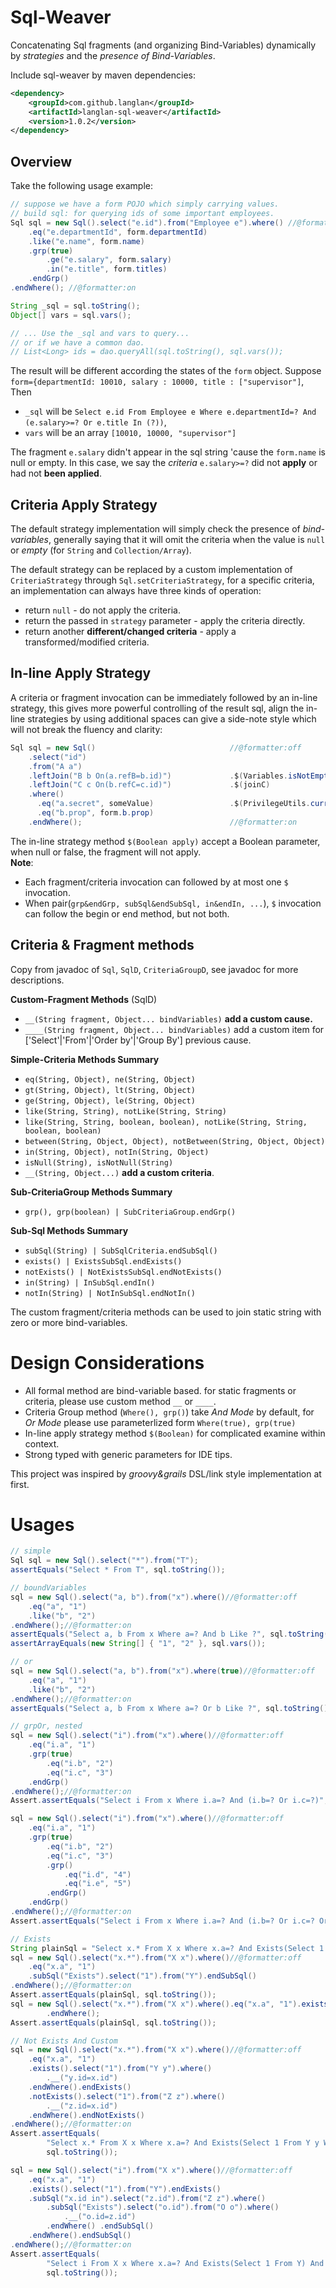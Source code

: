 # Sql-Weaver
Concatenating Sql fragments (and organizing Bind-Variables) dynamically by *strategies* and the *presence of Bind-Variables*.

Include sql-weaver by maven dependencies:

```xml
<dependency>
    <groupId>com.github.langlan</groupId>
    <artifactId>langlan-sql-weaver</artifactId>
    <version>1.0.2</version>
</dependency>
```

## Overview
Take the following usage example:

```java
// suppose we have a form POJO which simply carrying values.
// build sql: for querying ids of some important employees. 
Sql sql = new Sql().select("e.id").from("Employee e").where() //@formatter:off
	.eq("e.departmentId", form.departmentId)
	.like("e.name", form.name)
	.grp(true)
		.ge("e.salary", form.salary)
		.in("e.title", form.titles)
	.endGrp()
.endWhere(); //@formatter:on

String _sql = sql.toString();
Object[] vars = sql.vars();

// ... Use the _sql and vars to query...
// or if we have a common dao.
// List<Long> ids = dao.queryAll(sql.toString(), sql.vars()); 
```
The result will be different according the states of the `form` object.
Suppose `form={departmentId: 10010, salary : 10000, title : ["supervisor"]`, Then 
- `_sql` will be `Select e.id From Employee e Where e.departmentId=? And (e.salary>=? Or e.title In (?))`,
- `vars` will be an array `[10010, 10000, "supervisor"]`  

The fragment `e.salary` didn't appear in the sql string 'cause the `form.name` is null or empty. In this case, we say the *criteria* `e.salary>=?` did not **apply** or had not **been applied**.

## Criteria Apply Strategy
The default strategy implementation will simply check the presence of *bind-variables*, generally saying that it will omit the criteria when the value is `null` or *empty* (for `String` and `Collection/Array`). 

The default strategy can be replaced by a custom implementation of `CriteriaStrategy` through `Sql.setCriteriaStrategy`, for a specific criteria, an implementation can always have three kinds of operation:
- return `null` - do not apply the criteria.
- return the passed in `strategy` parameter - apply the criteria directly. 
- return another **different/changed criteria** - apply a transformed/modified criteria.


## In-line Apply Strategy
A criteria or fragment invocation can be immediately followed by an in-line strategy, this gives more powerful controlling of the result sql, align the in-line strategies by using additional spaces can give a side-note style which will not break the fluency and clarity:

```java
Sql sql = new Sql()                              //@formatter:off
    .select("id")
    .from("A a")
    .leftJoin("B b On(a.refB=b.id)")             .$(Variables.isNotEmpty(form.b.prop))
    .leftJoin("C c On(b.refC=c.id)")             .$(joinC)
    .where()
      .eq("a.secret", someValue)                 .$(PrivilegeUtils.currentUserHasRole("query.by.secret")) 
      .eq("b.prop", form.b.prop)
    .endWhere();                                 //@formatter:on
```
The in-line strategy method `$(Boolean apply)` accept a Boolean parameter, when null or false, the fragment will not apply.  
**Note**:
- Each fragment/criteria invocation can followed by at most one `$` invocation.
- When pair(`grp&endGrp, subSql&endSubSql, in&endIn, ...`), `$` invocation can follow the begin or end method, but not both. 

## Criteria & Fragment methods
Copy from javadoc of `Sql`, `SqlD`, `CriteriaGroupD`, see javadoc for more descriptions.

**Custom-Fragment Methods** (SqlD)
- `__(String fragment, Object... bindVariables)` **add a custom cause.**
- `____(String fragment, Object... bindVariables)` add a custom item for ['Select'|'From'|'Order by'|'Group By'] previous cause.
 
**Simple-Criteria Methods Summary** 
- `eq(String, Object), ne(String, Object)`
- `gt(String, Object), lt(String, Object)`
- `ge(String, Object), le(String, Object)`
- `like(String, String), notLike(String, String)`
- `like(String, String, boolean, boolean), notLike(String, String, boolean, boolean)`
- `between(String, Object, Object), notBetween(String, Object, Object)`
- `in(String, Object), notIn(String, Object)`
- `isNull(String), isNotNull(String)`
- `__(String, Object...)` **add a custom criteria**.

**Sub-CriteriaGroup Methods Summary**
- `grp(), grp(boolean) | SubCriteriaGroup.endGrp()`

**Sub-Sql Methods Summary**
- `subSql(String) | SubSqlCriteria.endSubSql()`
- `exists() | ExistsSubSql.endExists()`
- `notExists() | NotExistsSubSql.endNotExists()`
- `in(String) | InSubSql.endIn()`
- `notIn(String) | NotInSubSql.endNotIn()`

The custom fragment/criteria methods can be used to join static string with zero or more bind-variables.


# Design Considerations
- All formal method are bind-variable based. for static fragments or criteria, please use custom method `__` or `____`.
- Criteria Group method (`Where(), grp()`) take *And Mode* by default, for *Or Mode* please use parameterlized form `Where(true), grp(true)`
- In-line apply strategy method `$(Boolean)` for complicated examine within context.  
- Strong typed with generic parameters for IDE tips.

This project was inspired by *groovy&grails* DSL/link style implementation at first.

# Usages

```java
// simple
Sql sql = new Sql().select("*").from("T");
assertEquals("Select * From T", sql.toString());

// boundVariables
sql = new Sql().select("a, b").from("x").where()//@formatter:off
	.eq("a", "1")
	.like("b", "2")
.endWhere();//@formatter:on
assertEquals("Select a, b From x Where a=? And b Like ?", sql.toString());
assertArrayEquals(new String[] { "1", "2" }, sql.vars());

// or
sql = new Sql().select("a, b").from("x").where(true)//@formatter:off
	.eq("a", "1")
	.like("b", "2")
.endWhere();//@formatter:on
assertEquals("Select a, b From x Where a=? Or b Like ?", sql.toString());

// grpOr, nested
sql = new Sql().select("i").from("x").where()//@formatter:off
	.eq("i.a", "1")
	.grp(true)
		.eq("i.b", "2")
		.eq("i.c", "3")
	.endGrp()
.endWhere();//@formatter:on
Assert.assertEquals("Select i From x Where i.a=? And (i.b=? Or i.c=?)", sql.toString());

sql = new Sql().select("i").from("x").where()//@formatter:off
	.eq("i.a", "1")
	.grp(true)
		.eq("i.b", "2")
		.eq("i.c", "3")
		.grp()
			.eq("i.d", "4")
			.eq("i.e", "5")
		.endGrp()
	.endGrp()
.endWhere();//@formatter:on
Assert.assertEquals("Select i From x Where i.a=? And (i.b=? Or i.c=? Or (i.d=? And i.e=?))", sql.toString());

// Exists
String plainSql = "Select x.* From X x Where x.a=? And Exists(Select 1 From Y)";
sql = new Sql().select("x.*").from("X x").where()//@formatter:off
	.eq("x.a", "1")
	.subSql("Exists").select("1").from("Y").endSubSql()
.endWhere();//@formatter:on
Assert.assertEquals(plainSql, sql.toString());
sql = new Sql().select("x.*").from("X x").where().eq("x.a", "1").exists().select("1").from("Y").endExists()
		.endWhere();
Assert.assertEquals(plainSql, sql.toString());

// Not Exists And Custom
sql = new Sql().select("x.*").from("X x").where()//@formatter:off
	.eq("x.a", "1")
	.exists().select("1").from("Y y").where()
		.__("y.id=x.id")
	.endWhere().endExists()
	.notExists().select("1").from("Z z").where()
		.__("z.id=x.id")
	.endWhere().endNotExists()
.endWhere();//@formatter:on
Assert.assertEquals(
		"Select x.* From X x Where x.a=? And Exists(Select 1 From Y y Where y.id=x.id) And Not Exists(Select 1 From Z z Where z.id=x.id)",
		sql.toString());

sql = new Sql().select("i").from("X x").where()//@formatter:off
	.eq("x.a", "1")
	.exists().select("1").from("Y").endExists()
	.subSql("x.id in").select("z.id").from("Z z").where()
		.subSql("Exists").select("o.id").from("O o").where()
			.__("o.id=z.id")
		.endWhere()	.endSubSql()
	.endWhere().endSubSql()
.endWhere();//@formatter:on
Assert.assertEquals(
		"Select i From X x Where x.a=? And Exists(Select 1 From Y) And x.id in(Select z.id From Z z Where Exists(Select o.id From O o Where o.id=z.id))",
		sql.toString());
```